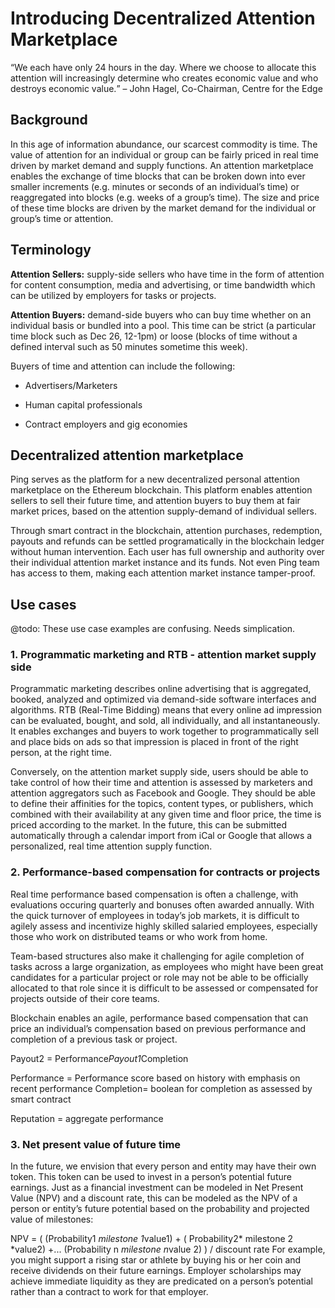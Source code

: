 # Introducing Decentralized Attention Marketplace

<q class="lead">We each have only 24 hours in the day.  Where we choose to allocate this attention will increasingly determine who creates economic value and who destroys economic value.</q> – John Hagel, Co-Chairman, Centre for the Edge

## Background 

In this age of information abundance, our scarcest commodity is time. The value of attention for an individual or group can be fairly priced in real time driven by market demand and supply functions. An attention marketplace enables the exchange of time blocks that can be broken down into ever smaller increments (e.g. minutes or seconds of an individual’s time) or reaggregated into blocks (e.g. weeks of a group’s time). The size and price of these time blocks are driven by the market demand for the individual or group’s time or attention.

## Terminology

**Attention Sellers:** supply-side sellers who have time in the form of attention for content consumption, media and advertising, or time bandwidth which can be utilized by employers for tasks or projects.  

**Attention Buyers:** demand-side buyers who can buy time whether on an individual basis or bundled into a pool. This time can be strict <span class="thin">(a particular time block such as Dec 26, 12-1pm)</span> or loose <span class="thin">(blocks of time without a defined interval such as 50 minutes sometime this week)</span>. 

Buyers of time and attention can include the following:

* <p class="thin">Advertisers/Marketers</p>
* <p class="thin">Human capital professionals</p>
* <p class="thin">Contract employers and gig economies</p>

## Decentralized attention marketplace

Ping serves as the platform for a new decentralized personal attention marketplace on the Ethereum blockchain. This platform enables attention sellers to sell their future time, and attention buyers to buy them at fair market prices, based on the attention supply-demand of individual sellers.

Through smart contract in the blockchain, attention purchases, redemption, payouts and refunds can be settled programatically in the blockchain ledger without human intervention. Each user has full ownership and authority over their individual attention market instance and its funds. Not even Ping team has access to them, making each attention market instance tamper-proof.


## Use cases

<p class="todo">@todo: These use case examples are confusing. Needs simplication.</p>

### 1. Programmatic marketing and RTB - attention market supply side 

Programmatic marketing describes online advertising that is aggregated, booked, analyzed and optimized via demand-side software interfaces and algorithms. RTB (Real-Time Bidding) means that every online ad impression can be evaluated, bought, and sold, all individually, and all instantaneously. It enables exchanges and buyers to work together to programmatically sell and place bids on ads so that impression is placed in front of the right person, at the right time.  

Conversely, on the attention market supply side, users should be able to take control of how their time and attention is assessed by marketers and attention aggregators such as Facebook and Google.  They should be able to define their affinities for the topics, content types, or publishers, which combined with their availability at any given time and floor price, the time is priced according to the market. In the future, this can be submitted automatically through a calendar import from iCal or Google that allows a personalized, real time attention supply function.  

### 2. Performance-based compensation for contracts or projects

Real time performance based compensation is often a challenge, with evaluations occuring quarterly and bonuses often awarded annually.  With the quick turnover of employees in today’s job markets, it is difficult to agilely assess and incentivize highly skilled salaried employees, especially those who work on distributed teams or who work from home.  

Team-based structures also make it challenging for agile completion of tasks across a large organization, as employees who might have been great candidates for a particular project or role may not be able to be officially allocated to that role since it is difficult to be assessed or compensated for projects outside of their core teams.

Blockchain enables an agile, performance based compensation that can price an individual’s compensation based on previous performance and completion of a previous task or project.


Payout2 = Performance*Payout1*Completion

Performance = Performance score based on history with emphasis on recent performance
Completion= boolean for completion as assessed by smart contract

Reputation = aggregate performance 

### 3. Net present value of future time

In the future, we envision that every person and entity may have their own token.  This token can be used to invest in a person’s potential future earnings.  Just as a financial investment can be modeled in Net Present Value (NPV) and a discount rate, this can be modeled as the NPV of a person or entity’s future potential based on the probability and projected value of milestones:

NPV = ( (Probability1 *milestone 1*value1) + ( Probability2* milestone 2 *value2) +...  (Probability n *milestone n*value 2) ) / discount rate
For example, you might support a rising star or athlete by buying his or her coin and receive dividends on their future earnings.  Employer scholarships may achieve immediate liquidity as they are predicated on a person’s potential rather than a contract to work for that employer.
